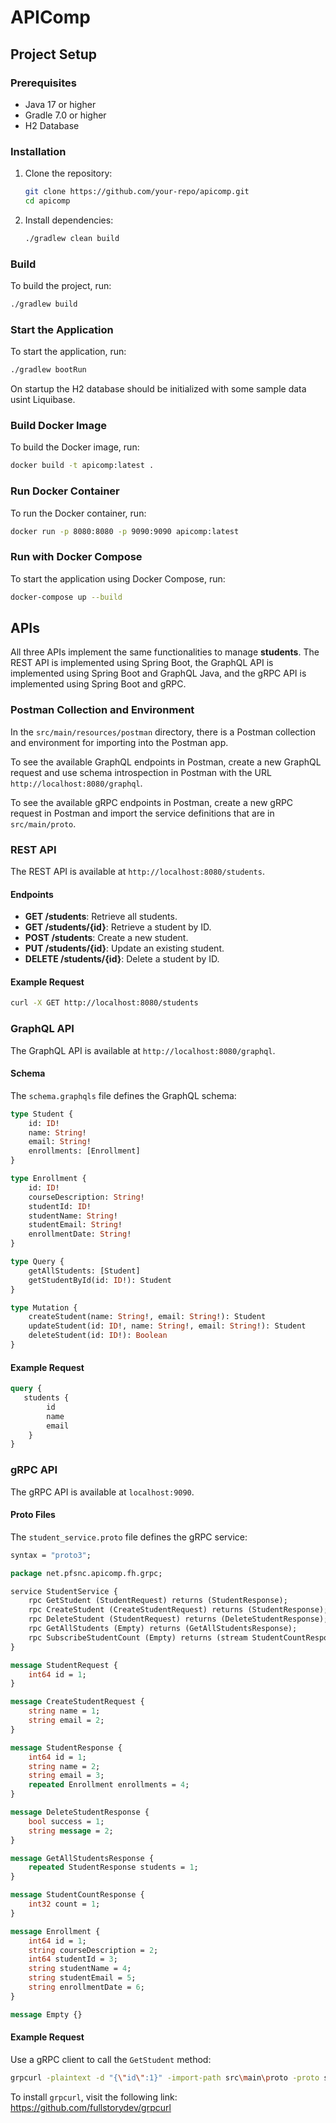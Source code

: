# APIComp

## Project Setup

### Prerequisites
- Java 17 or higher
- Gradle 7.0 or higher
- H2 Database

### Installation

1. Clone the repository:
    ```sh
    git clone https://github.com/your-repo/apicomp.git
    cd apicomp
    ```

2. Install dependencies:
    ```sh
    ./gradlew clean build
    ```

### Build

To build the project, run:
```sh
./gradlew build
```

### Start the Application

To start the application, run:
```sh
./gradlew bootRun
```

On startup the H2 database should be initialized with some sample data usint Liquibase.

### Build Docker Image

To build the Docker image, run:
```sh
docker build -t apicomp:latest .
```

### Run Docker Container

To run the Docker container, run:
```sh
docker run -p 8080:8080 -p 9090:9090 apicomp:latest
```

### Run with Docker Compose

To start the application using Docker Compose, run:
```sh
docker-compose up --build
```

## APIs

All three APIs implement the same functionalities to manage **students**. 
The REST API is implemented using Spring Boot, the GraphQL API is implemented using Spring Boot and GraphQL Java, and the gRPC API is implemented using Spring Boot and gRPC.

### Postman Collection and Environment

In the `src/main/resources/postman` directory, there is a Postman collection and environment for importing into the Postman app.

To see the available GraphQL endpoints in Postman, create a new GraphQL request and use schema introspection in Postman with the URL `http://localhost:8080/graphql`.

To see the available gRPC endpoints in Postman, create a new gRPC request in Postman and import the service definitions that are in `src/main/proto`.


### REST API

The REST API is available at `http://localhost:8080/students`.

#### Endpoints

- **GET /students**: Retrieve all students.
- **GET /students/{id}**: Retrieve a student by ID.
- **POST /students**: Create a new student.
- **PUT /students/{id}**: Update an existing student.
- **DELETE /students/{id}**: Delete a student by ID.

#### Example Request

```sh
curl -X GET http://localhost:8080/students
```

### GraphQL API

The GraphQL API is available at `http://localhost:8080/graphql`.

#### Schema

The `schema.graphqls` file defines the GraphQL schema:

```graphql
type Student {
    id: ID!
    name: String!
    email: String!
    enrollments: [Enrollment]
}

type Enrollment {
    id: ID!
    courseDescription: String!
    studentId: ID!
    studentName: String!
    studentEmail: String!
    enrollmentDate: String!
}

type Query {
    getAllStudents: [Student]
    getStudentById(id: ID!): Student
}

type Mutation {
    createStudent(name: String!, email: String!): Student
    updateStudent(id: ID!, name: String!, email: String!): Student
    deleteStudent(id: ID!): Boolean
}
```

#### Example Request

```graphql
query {
   students {
        id
        name
        email
    }
}
```

### gRPC API

The gRPC API is available at `localhost:9090`.

#### Proto Files

The `student_service.proto` file defines the gRPC service:

```proto
syntax = "proto3";

package net.pfsnc.apicomp.fh.grpc;

service StudentService {
    rpc GetStudent (StudentRequest) returns (StudentResponse);
    rpc CreateStudent (CreateStudentRequest) returns (StudentResponse);
    rpc DeleteStudent (StudentRequest) returns (DeleteStudentResponse);
    rpc GetAllStudents (Empty) returns (GetAllStudentsResponse);
    rpc SubscribeStudentCount (Empty) returns (stream StudentCountResponse);
}

message StudentRequest {
    int64 id = 1;
}

message CreateStudentRequest {
    string name = 1;
    string email = 2;
}

message StudentResponse {
    int64 id = 1;
    string name = 2;
    string email = 3;
    repeated Enrollment enrollments = 4;
}

message DeleteStudentResponse {
    bool success = 1;
    string message = 2;
}

message GetAllStudentsResponse {
    repeated StudentResponse students = 1;
}

message StudentCountResponse {
    int32 count = 1;
}

message Enrollment {
    int64 id = 1;
    string courseDescription = 2;
    int64 studentId = 3;
    string studentName = 4;
    string studentEmail = 5;
    string enrollmentDate = 6;
}

message Empty {}
```

#### Example Request

Use a gRPC client to call the `GetStudent` method:

```sh
grpcurl -plaintext -d "{\"id\":1}" -import-path src\main\proto -proto student_service.proto localhost:9090 StudentService/GetStudent
```

To install `grpcurl`, visit the following link: https://github.com/fullstorydev/grpcurl